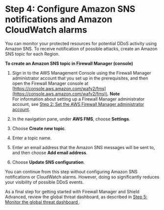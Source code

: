 # Step 4: Configure Amazon SNS notifications and Amazon CloudWatch alarms<a name="get-started-fms-shield-cloudwatch"></a>

You can monitor your protected resources for potential DDoS activity using Amazon SNS\. To receive notification of possible attacks, create an Amazon SNS topic for each Region\.<a name="get-started-fms-shield-sns-procedure"></a>

**To create an Amazon SNS topic in Firewall Manager \(console\)**

1. Sign in to the AWS Management Console using the Firewall Manager administrator account that you set up in the prerequisites, and then open the Firewall Manager console at [https://console.aws.amazon.com/wafv2/fms](https://console.aws.amazon.com/wafv2/fms)\. 
**Note**  
For information about setting up a Firewall Manager administrator account, see [Step 2: Set the AWS Firewall Manager administrator account](enable-integration.md)\.

1. In the navigation pane, under **AWS FMS**, choose **Settings**\.

1. Choose **Create new topic**\.

1. Enter a topic name\.

1. Enter an email address that the Amazon SNS messages will be sent to, and then choose **Add email address**\.

1. Choose **Update SNS configuration**\.

You can continue from this step without configuring Amazon SNS notifications or CloudWatch alarms\. However, doing so significantly reduces your visibility of possible DDoS events\.

As a final step for getting started with Firewall Manager and Shield Advanced, review the global threat dashboard, as described in [Step 5: Monitor the global threat dashboard ](get-started-fms-shield-monitor-global-dashboard.md)\.